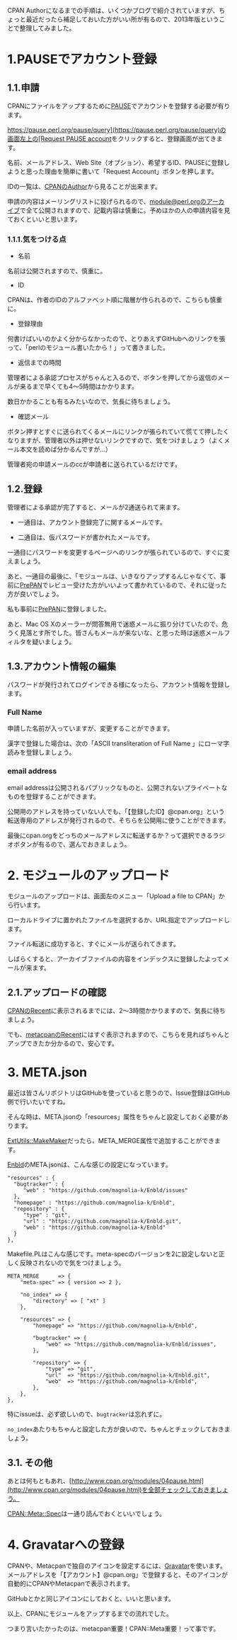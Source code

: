 CPAN Authorになるまでの手順は、いくつかブログで紹介されていますが、ちょっと最近だったら補足しておいた方がいい所が有るので、2013年版ということで整理してみました。

# 1.PAUSEでアカウント登録

## 1.1.申請

CPANにファイルをアップするために[PAUSE](https://pause.perl.org/pause/query)でアカウントを登録する必要が有ります。

[https://pause.perl.org/pause/query](https://pause.perl.org/pause/query)の画面左上の[Request PAUSE account](https://pause.perl.org/pause/query?ACTION=request_id)をクリックすると、登録画面が出てきます。

名前、メールアドレス、Web Site（オプション）、希望するID、PAUSEに登録しようと思った理由を簡単に書いて「Request Account」ボタンを押します。

IDの一覧は、[CPANのAuthor](http://search.cpan.org/author/)から見ることが出来ます。

申請の内容はメーリングリストに投げられるので、[module@perl.orgのアーカイブ](http://www.nntp.perl.org/group/perl.modules/)で全て公開されますので、記載内容は慎重に。予めほかの人の申請内容を見ておくといいと思います。

### 1.1.1.気をつける点

- 名前

 名前は公開されますので、慎重に。

- ID

 CPANは、作者のIDのアルファベット順に階層が作られるので、こちらも慎重に。

- 登録理由

 何書けばいいのかよく分からなかったので、とりあえずGitHubへのリンクを張って、「perlのモジュール書いたから！」って書きました。

- 返信までの時間

 管理者による承認プロセスがちゃんと入るので、ボタンを押してから返信のメールが来るまで早くても4〜5時間はかかります。

 数日かかることも有るみたいなので、気長に待ちましょう。

- 確認メール

 ボタン押すとすぐに送られてくるメールにリンクが張られていて慌てて押したくなりますが、管理者以外は押せないリンクですので、気をつけましょう（よくメール本文を読めば分かるんですが...）

 管理者宛の申請メールのccが申請者に送られているだけです。

## 1.2.登録

管理者による承認が完了すると、メールが2通送られて来ます。

 - 一通目は、アカウント登録完了に関するメールです。

 - 二通目は、仮パスワードが書かれたメールです。

一通目にパスワードを変更するページへのリンクが張られているので、すぐに変えましょう。

あと、一通目の最後に、「モジュールは、いきなりアップするんじゃなくて、事前に[PrePAN](http://prepan.org/)でレビュー受けた方がいいよって書かれているので、それに従った方が良いでしょう。

私も事前に[PrePAN](http://prepan.org/)に登録しました。

あと、Mac OS Xのメーラーが問答無用で迷惑メールに振り分けていたので、危うく見落とす所でした。皆さんもメールが来ないな、と思った時は迷惑メールフィルタを疑いましょう。

## 1.3.アカウント情報の編集

パスワードが発行されてログインできる様になったら、アカウント情報を登録します。

### Full Name
申請した名前が入っていますが、変更することができます。

漢字で登録した場合は、次の「ASCII transliteration of Full Name
」にローマ字読みを登録しましょう。

### email address

email addressは公開されるパブリックなものと、公開されないプライベートなものを登録することができます。

公開用のアドレスを持っていない人でも、「【登録したID】@cpan.org」という転送専用のアドレスが発行されるので、そちらを公開用に使うことができます。

最後にcpan.orgをどっちのメールアドレスに転送するか？って選択できるラジオボタンが有るので、選んでおきましょう。

# 2. モジュールのアップロード

モジュールのアップロードは、画面左のメニュー「Upload a file to CPAN」から行います。

ローカルドライブに置かれたファイルを選択するか、URL指定でアップロードします。

ファイル転送に成功すると、すぐにメールが送られてきます。

しばらくすると、アーカイブファイルの内容をインデックスに登録したよってメールが来ます。

## 2.1.アップロードの確認

[CPANのRecent](http://search.cpan.org/recent)に表示されるまでには、2〜3時間かかりますので、気長に待ちましょう。

でも、[metacpanのRecent](https://metacpan.org/recent)にはすぐ表示されますので、こちらを見ればちゃんとアップできたか分かるので、安心です。

# 3. META.json

最近は皆さんリポジトリはGitHubを使っていると思うので、Issue登録はGitHub側で行いたいですね。

そんな時は、META.jsonの「resources」属性をちゃんと設定しておく必要があります。

[ExtUtils::MakeMaker](http://search.cpan.org/dist/ExtUtils-MakeMaker/)だったら、META_MERGE属性で追加することができます。

[Enbld](http://search.cpan.org/dist/Enbld/)のMETA.jsonは、こんな感じの設定になっています。

	"resources" : {
	  "bugtracker" : {
		 "web" : "https://github.com/magnolia-k/Enbld/issues"
	  },
	  "homepage" : "https://github.com/magnolia-k/Enbld",
	  "repository" : {
		 "type" : "git",
		 "url" : "https://github.com/magnolia-k/Enbld.git",
		 "web" : "https://github.com/magnolia-k/Enbld"
	  }
	},

Makefile.PLはこんな感じです。meta-specのバージョンを2に設定しないと正しく反映されないので気をつけましょう。

	META_MERGE		=> {
		"meta-spec" => { version => 2 },
	
		"no_index" => {
			"directory" => [ "xt" ]
		},
	
		"resources" => {
			"homepage" => "https://github.com/magnolia-k/Enbld",
	
			"bugtracker" => {
				"web" => "https://github.com/magnolia-k/Enbld/issues",
			},
	
			"repository" => {
				"type" => "git",
				"url"  => "https://github.com/magnolia-k/Enbld.git",
				"web"  => "https://github.com/magnolia-k/Enbld",
			},
		},
	},

特にissueは、必ず欲しいので、`bugtracker`は忘れずに。

`no_index`あたりもちゃんと設定した方が良いので、ちゃんとチェックしておきましょう。

## 3.1. その他
あとは何もともあれ、[http://www.cpan.org/modules/04pause.html](http://www.cpan.org/modules/04pause.html)を全部チェックしておきましょう。

[CPAN::Meta::Spec](http://search.cpan.org/~dagolden/CPAN-Meta-2.132830/lib/CPAN/Meta/Spec.pm)は一通り読んでおくといいでしょう。

# 4. Gravatarへの登録

CPANや、Metacpanで独自のアイコンを設定するには、[Gravatar](http://ja.gravatar.com)を使います。メールアドレスを「【アカウント】@cpan.org」で登録すると、そのアイコンが自動的にCPANやMetacpanで表示されます。

GitHubとかと同じアイコンにしておくと、いいと思います。

以上、CPANにモジュールをアップするまでの流れでした。

つまり言いたかったのは、metacpan重要！CPAN::Meta重要！って事です。

